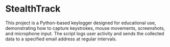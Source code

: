 # StealthTrack
This project is a Python-based keylogger designed for educational use, demonstrating how to capture keystrokes, mouse movements, screenshots, and microphone input. The script logs user activity and sends the collected data to a specified email address at regular intervals.
